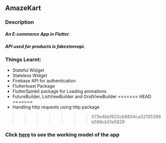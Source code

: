 ## **AmazeKart**

### Description

##### An E-commerce App in Flutter.
##### API used for products is **fakestoreapi**.



### Things Learnt:

- Stateful Widget
- Stateless Widget
- Firebase API for authentication
- Fluttertoast Package
- FlutterSpinkit package for Loading animations
- FutureBuilder, ListViewBuilder and GridViewBuilder
<<<<<<< HEAD
=======
- Handling http requests using http package
>>>>>>> 073e4bb1622cb6804ca32105398b596cb51e5829


### Click [here](https://appetize.io/app/tm9b7hh2ckgm8tarzjjkcthmp8) to see the working model of the app
